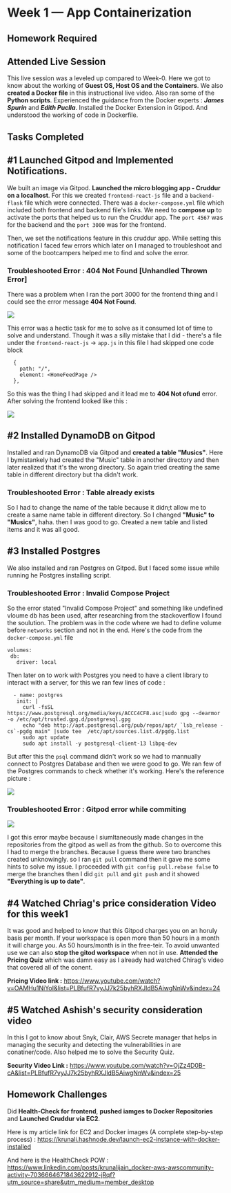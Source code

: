 # Week 1 — App Containerization

## Homework Required
## Attended Live Session 
This live session was a leveled up compared to Week-0. Here we got to know about the working of **Guest OS, Host OS and the Containers**. We also **created a Docker file** in this instructional live video. Also ran some of the **Python scripts**. Experienced the guidance from the Docker experts : ***James Spurin*** and ***Edith Puclla***. Installed the Docker Extension in Gtipod. And understood the working of code in Dockerfile. 

## Tasks Completed
## #1 Launched Gitpod and Implemented Notifications.
We built an image via Gitpod. **Launched the micro blogging app - Cruddur on a localhost**. For this we created `frontend-react-js` file and a `backend-flask` file which were connected. There was a `docker-compose.yml` file which included both frontend and backend file's links. We need to **compose up** to activate the ports that helped us to run the Cruddur app. The `port 4567` was for the backend and the `port 3000` was for the frontend.

Then, we set the notifications feature in this cruddur app. While setting this notification I faced few errors which later on I managed to troubleshoot and some of the bootcampers helped me to find and solve the error.


### Troubleshooted Error : 404 Not Found [Unhandled Thrown Error]
There was a problem when I ran the port 3000 for the frontend thing and I could see the error message **404 Not Found**.

![](https://user-images.githubusercontent.com/115455157/221342650-fb88fdd6-fa2d-4138-b513-ee2df087fdaa.jpg)

This error was a hectic task for me to solve as it consumed lot of time to solve and understand. Though it was a silly mistake that I did - there's a file under the `frontend-react-js` -> `app.js` in this file I had skipped one code block 
```
  {
    path: "/",
    element: <HomeFeedPage />
  },
 ``` 
 So this was the thing I had skipped and it lead me to **404 Not ofund** error. After solving the frontend looked like this :
 
 ![](https://user-images.githubusercontent.com/115455157/221343242-939ba8a9-acfe-424f-b29b-be03d53a5ed8.jpg)
 
 ## #2 Installed DynamoDB on Gitpod
 Installed and ran DynamoDB via Gitpod and **created a table "Musics"**. 
 Here I bymistankely had created the "Music" table in another directory and then later realized that it's the wrong directory. So again tried creating the same table in different directory but tha didn't work.
 
 ### Troubleshooted Error : Table already exists
 So I had to change the name of the table because it didn;t allow me to create a same name table in different directory. So I changed **"Music" to "Musics"**, haha.
 then I was good to go. Created a new table and listed items and it was all good.
 
 ## #3 Installed Postgres
 We also installed and ran Postgres on Gitpod. But I faced some issue while running he Postgres installing script.
 ### Troubleshooted Error : Invalid Compose Project
 So the error stated "Invalid Compose Project" and something like undefined vloume db has been used, after researching from the stackoverflow I found the soulution. The problem was in the code where we had to define volume before `networks` section and not in the end. Here's  the code from the `docker-compose.yml` file
 ```
 volumes:
  db:
    driver: local
```
 Then later on to work with Postgres you need to have a client library to interact with a server, for this we ran few lines of code :
 ```
   - name: postgres
    init: |
      curl -fsSL https://www.postgresql.org/media/keys/ACCC4CF8.asc|sudo gpg --dearmor -o /etc/apt/trusted.gpg.d/postgresql.gpg
      echo "deb http://apt.postgresql.org/pub/repos/apt/ `lsb_release -cs`-pgdg main" |sudo tee  /etc/apt/sources.list.d/pgdg.list
      sudo apt update
      sudo apt install -y postgresql-client-13 libpq-dev
 ```
 But after this the `psql` command didn't work so we had to mannually connect to Postgres Database and then we were good to go. We ran few of the Postgres commands to check whether it's working. Here's the reference picture :
 
 ![](https://user-images.githubusercontent.com/115455157/221344556-36ecbed2-4289-4c9a-b5e9-a148dbe9e45c.jpg)
 
  ### Troubleshooted Error : Gitpod error while commiting
  
  ![](https://user-images.githubusercontent.com/115455157/221345464-6880eeac-d5a8-4deb-be2d-735d71fd84f3.jpg)
  
  I got this error maybe because I siumltaneously made changes in the repositories from the gitpod as well as from the github. So to overcome this I had to merge the branches. Because I guess there were two branches created unknowingly. so I ran `git pull` command then it gave me some hints to solve my issue. I proceeded with `git config pull.rebase false` to merge the branches then I did `git pull` and `git push` and it showed **"Everything is up to date"**.
  
  ## #4 Watched Chriag's price consideration Video for this week1
  It was good and helped to know that this Gitpod charges you on an horuly basis per month. If your workspace is open more than 50 hours in a month it will charge you. As 50 hours/month is in the free-teir. To avoid unwanted use we can also **stop the gitod workspace** when not in use. **Attended the Pricing Quiz** which was damn easy as I already had watched Chirag's video that covered all of the conent. 
  
**Pricing Video link :** https://www.youtube.com/watch?v=OAMHu1NiYoI&list=PLBfufR7vyJJ7k25byhRXJldB5AiwgNnWv&index=24 
  
## #5 Watched Ashish's security consideration video 
In this I got to know about Snyk, Clair, AWS Secrete manager that helps in managing the security and detecting the vulnerabilities in are conatiner/code. 
Also helped me to solve the Security Quiz.

**Security Video Link :** https://www.youtube.com/watch?v=OjZz4D0B-cA&list=PLBfufR7vyJJ7k25byhRXJldB5AiwgNnWv&index=25

## Homework Challenges
Did **Health-Check for frontend**, **pushed iamges to Docker Repositories** and **Launched Cruddur via EC2**.

Here is my article link for EC2 and Docker images (A complete step-by-step process) : https://krunali.hashnode.dev/launch-ec2-instance-with-docker-installed

And here is the HealthCheck POW : https://www.linkedin.com/posts/krunalijain_docker-aws-awscommunity-activity-7036664671843622912-jRqf?utm_source=share&utm_medium=member_desktop
 

 






